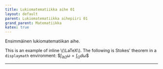 ```yaml
---
title: Lukiomatematiikka aihe 01
layout: default
parent: Lukiomatematiikka aihepiiri 01
grand_parent: Matematiikka
katex: true
---
```


Ensimmäinen lukiomatematiikan aihe.

This is an example of inline \\(\LaTeX\\). The following is Stokes' theorem in a
`displaymath` environment: \$$\int_{\partial \Omega} \omega = \int_{\Omega} d\omega\$$

----